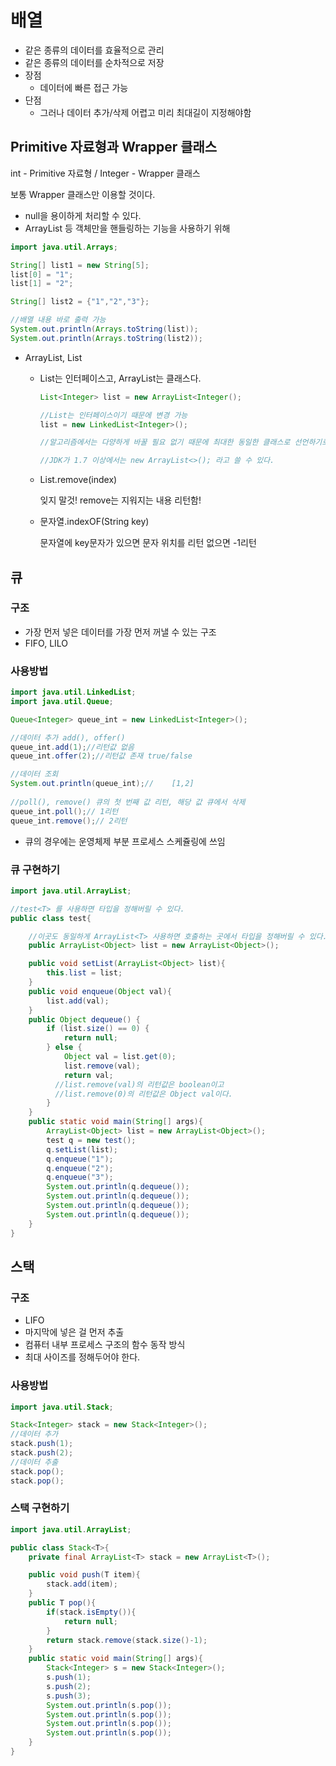 # 배열

* 같은 종류의 데이터를 효율적으로 관리
* 같은 종류의 데이터를 순차적으로 저장
* 장점
  * 데이터에 빠른 접근 가능
* 단점
  * 그러나 데이터 추가/삭제 어렵고 미리 최대길이 지정해야함

## Primitive 자료형과 Wrapper 클래스

int - Primitive 자료형 / Integer - Wrapper 클래스

보통 Wrapper 클래스만 이용할 것이다.

* null을 용이하게 처리할 수 있다.
* ArrayList 등 객체만을 핸들링하는 기능을 사용하기 위해



~~~java
import java.util.Arrays;

String[] list1 = new String[5];
list[0] = "1";
list[1] = "2";

String[] list2 = {"1","2","3"};

//배열 내용 바로 출력 가능
System.out.println(Arrays.toString(list));
System.out.println(Arrays.toString(list2));
~~~



* ArrayList, List

  * List는 인터페이스고, ArrayList는 클래스다.

    ~~~java
    List<Integer> list = new ArrayList<Integer();
    
    //List는 인터페이스이기 때문에 변경 가능
    list = new LinkedList<Integer>();
    
    //알고리즘에서는 다양하게 바꿀 필요 없기 때문에 최대한 동일한 클래스로 선언하기로 함.
    
    //JDK가 1.7 이상에서는 new ArrayList<>(); 라고 쓸 수 있다.
    ~~~

  * List.remove(index)

    잊지 말것! remove는 지워지는 내용 리턴함!

  * 문자열.indexOF(String key)

    문자열에 key문자가 있으면 문자 위치를 리턴 없으면 -1리턴

## 큐

### 구조

* 가장 먼저 넣은 데이터를 가장 먼저 꺼낼 수 있는 구조
* FIFO, LILO 

### 사용방법

~~~java
import java.util.LinkedList;
import java.util.Queue;

Queue<Integer> queue_int = new LinkedList<Integer>();

//데이터 추가 add(), offer()
queue_int.add(1);//리턴값 없음
queue_int.offer(2);//리턴값 존재 true/false

//데이터 조회
System.out.println(queue_int);//	[1,2]
  
//poll(), remove() 큐의 첫 번째 값 리턴, 해당 값 큐에서 삭제
queue_int.poll();// 1리턴
queue_int.remove();// 2리턴
~~~

* 큐의 경우에는 운영체제 부분 프로세스 스케쥴링에 쓰임



### 큐 구현하기

~~~java
import java.util.ArrayList;

//test<T> 를 사용하면 타입을 정해버릴 수 있다.
public class test{

  	//이곳도 동일하게 ArrayList<T> 사용하면 호출하는 곳에서 타입을 정해버릴 수 있다.
    public ArrayList<Object> list = new ArrayList<Object>();

    public void setList(ArrayList<Object> list){
        this.list = list;
    }
    public void enqueue(Object val){
        list.add(val);
    }
    public Object dequeue() {
        if (list.size() == 0) {
            return null;
        } else {
            Object val = list.get(0);
            list.remove(val);
            return val;
          //list.remove(val)의 리턴값은 boolean이고
          //list.remove(0)의 리턴값은 Object val이다.
        }
    }
    public static void main(String[] args){
        ArrayList<Object> list = new ArrayList<Object>();
        test q = new test();
        q.setList(list);
        q.enqueue("1");
        q.enqueue("2");
        q.enqueue("3");
        System.out.println(q.dequeue());
        System.out.println(q.dequeue());
        System.out.println(q.dequeue());
        System.out.println(q.dequeue());
    }
}
~~~



## 스택

### 구조

* LIFO
* 마지막에 넣은 걸 먼저 추출
* 컴퓨터 내부 프로세스 구조의 함수 동작 방식
* 최대 사이즈를 정해두어야 한다.

### 사용방법

~~~java
import java.util.Stack;

Stack<Integer> stack = new Stack<Integer>();
//데이터 추가
stack.push(1);
stack.push(2);
//데이터 추출
stack.pop();
stack.pop();

~~~



### 스택 구현하기

~~~java
import java.util.ArrayList;

public class Stack<T>{
    private final ArrayList<T> stack = new ArrayList<T>();

    public void push(T item){
        stack.add(item);
    }
    public T pop(){
        if(stack.isEmpty()){
            return null;
        }
        return stack.remove(stack.size()-1);
    }
    public static void main(String[] args){
        Stack<Integer> s = new Stack<Integer>();
        s.push(1);
        s.push(2);
        s.push(3);
        System.out.println(s.pop());
        System.out.println(s.pop());
        System.out.println(s.pop());
        System.out.println(s.pop());
    }
}
~~~

